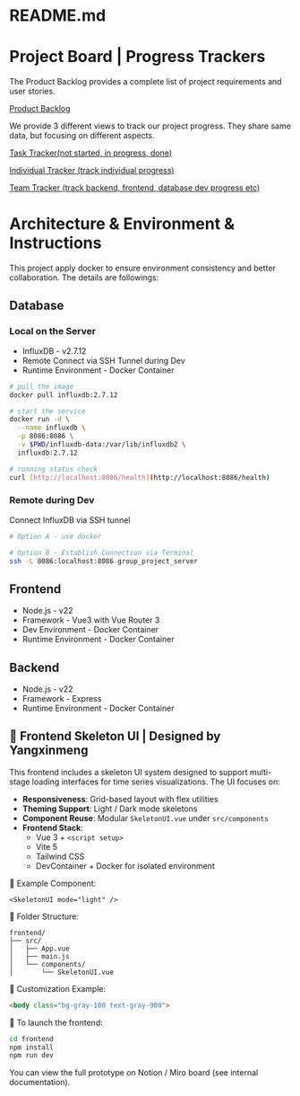 # README.md

# Project Board | Progress Trackers
The Product Backlog provides a complete list of project requirements and user stories.

[Product Backlog](https://www.notion.so/25f979c8562480029c1ad3f027ac7f13?v=25f979c8562480259f77000c7e5de6ac&source=copy_link)

We provide 3 different views to track our project progress. They share same data, but focusing on different aspects.

[Task Tracker(not started, in progress, done)](https://www.notion.so/Task-Tracker-253979c8562480ac953dfe4f6261aa31?pvs=21)

[Individual Tracker (track individual progress)](https://www.notion.so/Individual-Tracker-253979c8562480ff86b2cbb59be39ea4?pvs=21)

[Team Tracker (track backend, frontend, database dev progress etc)](https://www.notion.so/Team-Tracker-253979c85624802b90d0fdf51d51c089?pvs=21)

# Architecture & Environment & Instructions

This project apply docker to ensure environment consistency and better collaboration. The details are followings:

## Database

### Local on the Server

- InfluxDB - v2.7.12
- Remote Connect via SSH Tunnel during Dev
- Runtime Environment - Docker Container

```bash
# pull the image
docker pull influxdb:2.7.12
```

```bash
# start the service
docker run -d \
  --name influxdb \
  -p 8086:8086 \
  -v $PWD/influxdb-data:/var/lib/influxdb2 \
  influxdb:2.7.12
```

```bash
# running status check
curl [http://localhost:8086/health](http://localhost:8086/health)
```

### Remote during Dev

Connect InfluxDB via SSH tunnel

```bash
# Option A - use docker
```

```bash
# Option B - Establish Connection via Terminal
ssh -L 8086:localhost:8086 group_project_server
```

## Frontend

- Node.js - v22
- Framework - Vue3 with Vue Router 3
- Dev Environment - Docker Container
- Runtime Environment - Docker Container

## Backend

- Node.js - v22
- Framework - Express
- Runtime Environment - Docker Container

## 👤 Frontend Skeleton UI | Designed by Yangxinmeng

This frontend includes a skeleton UI system designed to support multi-stage loading interfaces for time series visualizations. The UI focuses on:

- **Responsiveness**: Grid-based layout with flex utilities
- **Theming Support**: Light / Dark mode skeletons
- **Component Reuse**: Modular `SkeletonUI.vue` under `src/components`
- **Frontend Stack**:  
  - Vue 3 + `<script setup>`  
  - Vite 5  
  - Tailwind CSS  
  - DevContainer + Docker for isolated environment

🧱 Example Component:
```vue
<SkeletonUI mode="light" />
```

📁 Folder Structure:
```
frontend/
├── src/
│   ├── App.vue
│   ├── main.js
│   └── components/
│       └── SkeletonUI.vue
```

📜 Customization Example:
```html
<body class="bg-gray-100 text-gray-900">
```

🚀 To launch the frontend:
```bash
cd frontend
npm install
npm run dev
```

You can view the full prototype on Notion / Miro board (see internal documentation).